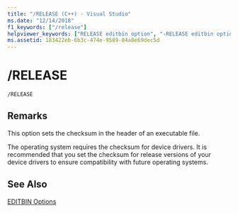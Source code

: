 ```yaml
---
title: "/RELEASE (C++) - Visual Studio"
ms.date: "12/14/2018"
f1_keywords: ["/release"]
helpviewer_keywords: ["RELEASE editbin option", "-RELEASE editbin option", "/RELEASE editbin option", "checksum setting"]
ms.assetid: 183422eb-6b3c-474e-9589-04a0e69dec5d
---
```

# /RELEASE

```
/RELEASE
```

## Remarks

This option sets the checksum in the header of an executable file.

The operating system requires the checksum for device drivers. It is recommended that you set the checksum for release versions of your device drivers to ensure compatibility with future operating systems.

## See Also

[EDITBIN Options](editbin-options.md)